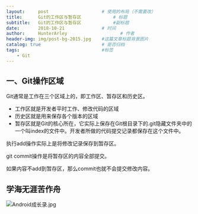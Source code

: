 ```yaml
---
layout:     post                    # 使用的布局（不需要改）
title:      Git的工作区与暂存区            # 标题 
subtitle:   Git的工作区与暂存区            #副标题
date:       2018-10-21              # 时间
author:     HunterArley                    # 作者
header-img: img/post-bg-2015.jpg    #这篇文章标题背景图片
catalog: true                       # 是否归档
tags:                               #标签
    - Git
---
```


## 一、Git操作区域
Git通常是工作在三个区域上的，即工作区、暂存区和历史区。
- 工作区就是开发者平时工作、修改代码的区域
- 历史区就是用来保存各个版本的区域
- 暂存区就是Git的核心所在，它实际上保存在Git根目录下的.git隐藏文件夹中的一个叫index的文件中。开发者所做的代码提交记录都保存在这个文件中。

执行add操作实际上是将修改记录保存到暂存区。

git commit操作是将暂存区的内容全部提交。

如果内容不add到暂存区，那么commit也就不会提交修改内容。


## 学海无涯苦作舟

![Android成长录.jpg](https://upload-images.jianshu.io/upload_images/4625756-f3d89cd98c6de432.jpg?imageMogr2/auto-orient/strip%7CimageView2/2/w/1240)